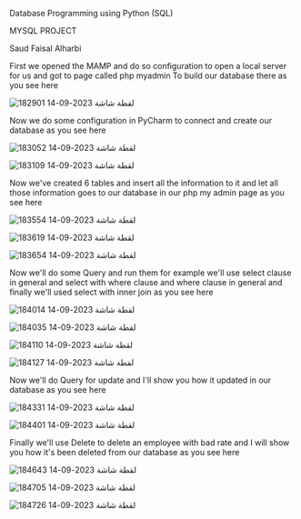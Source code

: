 Database Programming using Python (SQL)


MYSQL PROJECT


Saud Faisal Alharbi


	
First we opened the MAMP and do so configuration to open a local server for us and got to page called php myadmin
To build our database there as you see here 

![لقطة شاشة 2023-09-14 182901](https://github.com/TheBlackSolider/MYSQL-PROJECT-/assets/94854113/2f392542-eb2c-4e2f-bcbe-98c2d3cc102d)



Now we do some configuration in PyCharm to connect and create our database as you see here 


![لقطة شاشة 2023-09-14 183052](https://github.com/TheBlackSolider/MYSQL-PROJECT-/assets/94854113/2c813cda-47a7-415f-ad0e-c82d6376a390)


![لقطة شاشة 2023-09-14 183109](https://github.com/TheBlackSolider/MYSQL-PROJECT-/assets/94854113/e07ff5fc-e3cb-4843-8b8c-797cb4e0e246)


Now we've created 6 tables and insert all the information to it and let all those information goes to our database in our
 php my admin page as you see here 


 
![لقطة شاشة 2023-09-14 183554](https://github.com/TheBlackSolider/MYSQL-PROJECT-/assets/94854113/4231de4f-7d1b-47ef-b197-bfce1011a0ed)


![لقطة شاشة 2023-09-14 183619](https://github.com/TheBlackSolider/MYSQL-PROJECT-/assets/94854113/64707a81-a15c-478f-91c1-ea1089cbddec)


![لقطة شاشة 2023-09-14 183654](https://github.com/TheBlackSolider/MYSQL-PROJECT-/assets/94854113/1b895ed5-db79-4283-9f9e-f08a1a63f07b)


Now we'll do some Query and run them for example we'll use select clause in general and select with where clause and where clause in general and finally we'll used select with inner join as you see here 


![لقطة شاشة 2023-09-14 184014](https://github.com/TheBlackSolider/MYSQL-PROJECT-/assets/94854113/0f8a4059-9a4b-4b5d-91ab-a750ba6d0fa9)


![لقطة شاشة 2023-09-14 184035](https://github.com/TheBlackSolider/MYSQL-PROJECT-/assets/94854113/e9852d91-829a-4931-a061-6ea5a85b34b3)


![لقطة شاشة 2023-09-14 184110](https://github.com/TheBlackSolider/MYSQL-PROJECT-/assets/94854113/781520d2-302a-4e4a-a015-e2e889954b18)


![لقطة شاشة 2023-09-14 184127](https://github.com/TheBlackSolider/MYSQL-PROJECT-/assets/94854113/f550eb6b-6b3e-4351-9568-06617042d8e1)





Now we'll do Query for update and I'll show you how it updated in our database as you see here 


![لقطة شاشة 2023-09-14 184331](https://github.com/TheBlackSolider/MYSQL-PROJECT-/assets/94854113/42a8a590-43df-48a9-93f8-9b9a8cc3ccef)


![لقطة شاشة 2023-09-14 184401](https://github.com/TheBlackSolider/MYSQL-PROJECT-/assets/94854113/7e6c5f56-3d5e-447c-b2f3-d31e2ad04b8d)


Finally we'll use Delete to delete an employee with bad rate and I will show you how it's been deleted from our database as you see here 


![لقطة شاشة 2023-09-14 184643](https://github.com/TheBlackSolider/MYSQL-PROJECT-/assets/94854113/8de63fad-06c3-4f0f-8e77-8fd1f4647b86)


![لقطة شاشة 2023-09-14 184705](https://github.com/TheBlackSolider/MYSQL-PROJECT-/assets/94854113/4d203477-3071-476c-a0ef-159dc45cc195)


![لقطة شاشة 2023-09-14 184726](https://github.com/TheBlackSolider/MYSQL-PROJECT-/assets/94854113/6f75c644-d185-4952-a19c-1a581f97d89e)



 
